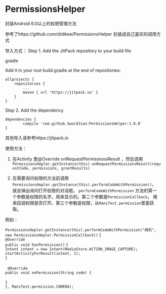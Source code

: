 # PermissionsHelper
封装Android 6.0以上的权限管理方法

参考了https://github.com/didikee/PermissionsHelper 封装成自己喜欢的调用方式

导入方式：
Step 1. Add the JitPack repository to your build file

gradle

Add it in your root build.gradle at the end of repositories:

	allprojects {
		repositories {
			...
			maven { url 'https://jitpack.io' }
		}
	}
Step 2. Add the dependency

	dependencies {
	        compile 'com.github.SwordJian:PermissionsHelper:1.0.0'
	}
  
  其他导入请参考https://jitpack.io
  
  使用方法：
  1. 在Activity 里@Override onRequestPermissionsResult ，然后调用`PermissionsHepler.getInstance(this).onRequestPermissionsResult(requestCode, permissions, grantResults)`<br>
  
  2. 在需要询问权限的方法前调用`PermissionsHepler.getInstance(this).performCodeWithPermission()`， 就会弹出询问打开权限的对话框。
  `performCodeWithPermission` 方法的第一个参数是权限的名字，用来显示的。第二个参数是`PermissionCallback`， 用来回调权限是否打开。第三个参数是权限，从`Manifest.permission`里面获取。<br>
  
  例如：
  
  `PermissionsHepler.getInstance(this).performCodeWithPermission("相机", new PermissionsHepler.PermissionCallback()` {<br>
    `@Override`<br>
    `public void hasPermission()` {<br>
        `Intent intent = new Intent(MediaStore.ACTION_IMAGE_CAPTURE);`<br>
        `startActivityForResult(intent, 1);`<br>
    `}`<br>
<br>
    	`@Override` <br>
    	`public void noPermission(String code) {`<br>
<br>
    `}`<br>
    `}, Manifest.permission.CAMERA);`<br>
